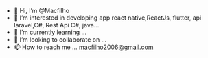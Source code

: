 - 👋 Hi, I’m @Macfilho
- 👀 I’m interested in developing app react native,ReactJs, flutter, api laravel,C#, Rest Api C#, java...
- 🌱 I’m currently learning ...
- 💞️ I’m looking to collaborate on ...
- 📫 How to reach me ... macfilho2006@gmail.com

<!---
Macfilho/Macfilho is a ✨ special ✨ repository because its `README.md` (this file) appears on your GitHub profile.
You can click the Preview link to take a look at your changes.
--->
